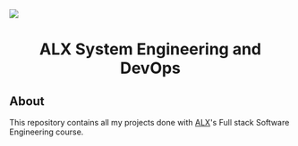 <img style="display: block; margin: auto;" src="https://awajis.com/wp-content/uploads/2022/06/ALX-1-300x157.jpg">

<h1 align="center">ALX System Engineering and DevOps</h1>

<h2>About</h2>

This repository contains all my projects done with [ALX](https://www.alxafrica.com/)'s Full stack Software Engineering course.
